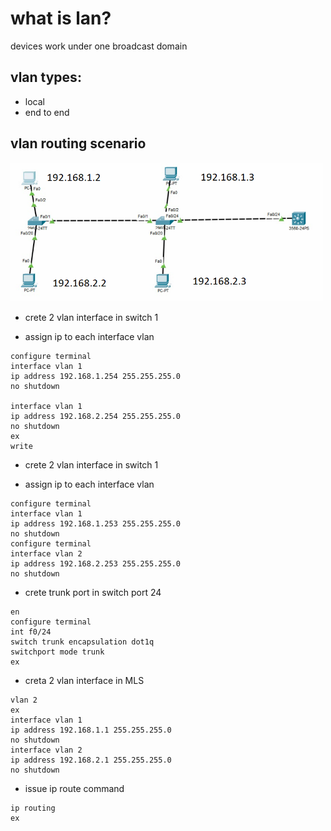 # what is lan?
devices work under one broadcast domain

## vlan types:
* local
* end to end

## vlan routing scenario

<a href="link"><img src="https://github.com/amin-amani/CCNA/blob/main/200-301-TRA2210_10/vlan-routing-mls1.PNG" alt="CCNA ||" width="500"/></a>

* crete 2 vlan interface in  switch 1

* assign ip  to each interface vlan

```
configure terminal
interface vlan 1
ip address 192.168.1.254 255.255.255.0
no shutdown

interface vlan 1
ip address 192.168.2.254 255.255.255.0
no shutdown
ex
write
```
* crete 2 vlan interface in  switch 1

* assign ip  to each interface vlan

```
configure terminal
interface vlan 1
ip address 192.168.1.253 255.255.255.0
no shutdown
configure terminal
interface vlan 2
ip address 192.168.2.253 255.255.255.0
no shutdown
```

* crete trunk port in switch port 24
```
en
configure terminal
int f0/24
switch trunk encapsulation dot1q
switchport mode trunk
ex
```
* creta 2 vlan interface in MLS
```
vlan 2
ex
interface vlan 1
ip address 192.168.1.1 255.255.255.0
no shutdown
interface vlan 2
ip address 192.168.2.1 255.255.255.0
no shutdown
```
* issue ip route command
```
ip routing
ex
```





